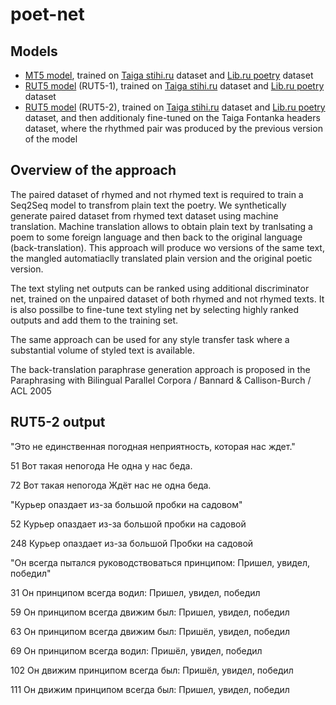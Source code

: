 # poet-net

## Models

- [MT5 model](https://huggingface.co/dllllb/poetnet-mt5-stihiru-libru), trained on [Taiga stihi.ru](https://storage.yandexcloud.net/poet-net/taiga-stihi-ru.zip) dataset and [Lib.ru poetry](https://storage.yandexcloud.net/poet-net/libru-poetry.zip) dataset
- [RUT5 model](https://huggingface.co/dllllb/poetnet-rut5-stihiru-libru) (RUT5-1), trained on [Taiga stihi.ru](https://storage.yandexcloud.net/poet-net/taiga-stihi-ru.zip) dataset and [Lib.ru poetry](https://storage.yandexcloud.net/poet-net/libru-poetry.zip) dataset
- [RUT5 model](https://huggingface.co/dllllb/poetnet-rut5-stihiru-libru-finetune) (RUT5-2), trained on [Taiga stihi.ru](https://storage.yandexcloud.net/poet-net/taiga-stihi-ru.zip) dataset and [Lib.ru poetry](https://storage.yandexcloud.net/poet-net/libru-poetry.zip) dataset, and then additionaly fine-tuned on the Taiga Fontanka headers dataset, where the rhythmed pair was produced by the previous version of the model

## Overview of the approach

The paired dataset of rhymed and not rhymed text is required to train a Seq2Seq model to transfrom plain text the poetry. We synthetically generate paired dataset from rhymed text dataset using machine translation. Machine translation allows to obtain plain text by tranlsating a poem to some foreign language and then back to the original language (back-translation). This approach will produce wo versions of the same text, the mangled automatiaclly translated plain version and the original poetic version.

The text styling net outputs can be ranked using additional discriminator net, trained on the unpaired dataset of both rhymed and not rhymed texts. It is also possilbe to fine-tune text styling net by selecting highly ranked outputs and add them to the training set.

The same approach can be used for any style transfer task where a substantial volume of styled text is available.

The back-translation paraphrase generation approach is proposed in the Paraphrasing with Bilingual Parallel Corpora / Bannard & Callison-Burch / ACL 2005

## RUT5-2 output

"Это не единственная погодная неприятность, которая нас ждет."

51
Вот такая непогода 
Не одна у нас беда.

72
Вот такая непогода 
Ждёт нас не одна беда.

"Курьер опаздает из-за большой пробки на садовом"

52
Курьер опаздает из-за большой 
пробки на садовой

248
Курьер опаздает из-за большой 
Пробки на садовой

"Он всегда пытался руководствоваться принципом: Пришел, увидел, победил"

31
Он принципом всегда водил: 
Пришел, увидел, победил

59
Он принципом всегда движим был: 
Пришел, увидел, победил

63
Он принципом всегда движим был: 
Пришёл, увидел, победил

69
Он принципом всегда водил: 
Пришёл, увидел, победил

102
Он движим принципом всегда был: 
Пришёл, увидел, победил

111
Он движим принципом всегда был: 
Пришел, увидел, победил
